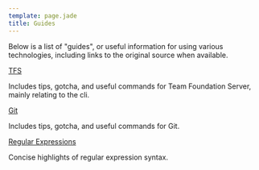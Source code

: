 ```yaml
---
template: page.jade
title: Guides
---
```


Below is a list of "guides", or useful information for using various technologies, including links to the original source when available.

[TFS](/guides/tfs)

Includes tips, gotcha, and useful commands for Team Foundation Server, mainly relating to the cli.

[Git](/guides/git)

Includes tips, gotcha, and useful commands for Git.

[Regular Expressions](/guides/regex)

Concise highlights of regular expression syntax.
